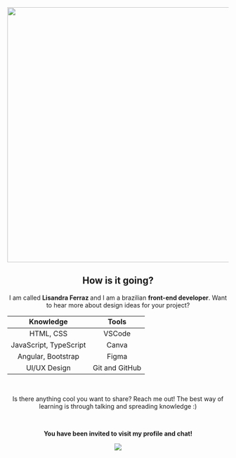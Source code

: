 <div align="center"> 
<img src="https://user-images.githubusercontent.com/61096682/189417947-06702f5b-718e-44ee-935d-da5b3dffe7f2.png"  width="580px">

<h2> How is it going? </h2>

<p >
I am called <strong> Lisandra Ferraz </strong>  and I am a brazilian <strong>front-end developer</strong>. Want to hear more about design ideas for your project?
</p>

<table  align="center">
<tr align="center">
<td> <strong>Knowledge</strong></td>
<td> <strong>Tools</strong></td>
</tr>
<tbody align="center">
<tr>
<td>HTML, CSS</td>
<td>VSCode</td>
</tr>
<tr>
<td>JavaScript, TypeScript</td>
<td>Canva</td>
</tr>
<tr>
<td>Angular, Bootstrap</td>
<td>Figma</td>
</tr>
<tr>
<td>UI/UX Design</td>
<td>Git and GitHub</td>
</tr>
</tbody>
</table>
<br>

<p>
Is there anything cool you want to share? Reach me out! The best way of learning is through talking and spreading knowledge :)
</p>
<br>
<p align="center">
<strong>You have been invited to visit my profile and chat!</strong>
</p>
<a  href="https://www.linkedin.com/in/lisandraferrazs/"  alt="Linkedin">
<img  src="https://img.shields.io/badge/-Linkedin-0e76a8?style=for-the-badge&logo=Linkedin&logoColor=white&link=https:https://www.linkedin.com/in/lisandraferrazs/"  /></a>

</div>
